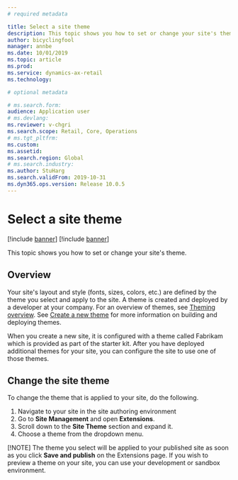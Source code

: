 ```yaml
---
# required metadata

title: Select a site theme
description: This topic shows you how to set or change your site's theme.
author: bicyclingfool
manager: annbe
ms.date: 10/01/2019
ms.topic: article
ms.prod: 
ms.service: dynamics-ax-retail
ms.technology: 

# optional metadata

# ms.search.form: 
audience: Application user
# ms.devlang: 
ms.reviewer: v-chgri
ms.search.scope: Retail, Core, Operations
# ms.tgt_pltfrm: 
ms.custom: 
ms.assetid: 
ms.search.region: Global
# ms.search.industry: 
ms.author: StuHarg
ms.search.validFrom: 2019-10-31
ms.dyn365.ops.version: Release 10.0.5
---
```


# Select a site theme

[!include [banner](../includes/preview-banner.md)]
[!include [banner](../includes/banner.md)]

This topic shows you how to set or change your site's theme.

## Overview

Your site's layout and style (fonts, sizes, colors, etc.) are defined by the theme you select and apply to the site. A theme is created and deployed by a developer at your company. For an overview of themes, see [Theming overview](http://). See [Create a new theme](http://) for more information on building and deploying themes.

When you create a new site, it is configured with a theme called Fabrikam which is provided as part of the starter kit. After you have deployed additional themes for your site, you can configure the site to use one of those themes. 

## Change the site theme

To change the theme that is applied to your site, do the following.

1. Navigate to your site in the site authoring environment
1. Go to **Site Management** and open **Extensions**.
1. Scroll down to the **Site Theme** section and expand it.
1. Choose a theme from the dropdown menu.

[!NOTE]
The theme you select will be applied to your published site as soon as you click **Save and publish** on the Extensions page. If you wish to preview a theme on your site, you can use your development or sandbox environment. 

 

 
